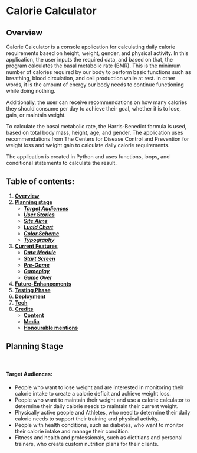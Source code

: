 # **Calorie Calculator**
## **Overview**

Calorie Calculator is a console application for calculating daily calorie requirements based on height, weight, gender, and physical activity. In this application, the user inputs the required data, and based on that, the program calculates the basal metabolic rate (BMR). This is the minimum number of calories required by our body to perform basic functions such as breathing, blood circulation, and cell production while at rest. In other words, it is the amount of energy our body needs to continue functioning while doing nothing.

Additionally, the user can receive recommendations on how many calories they should consume per day to achieve their goal, whether it is to lose, gain, or maintain weight.

To calculate the basal metabolic rate, the Harris-Benedict formula is used, based on total body mass, height, age, and gender. The application uses recommendations from The Centers for Disease Control and Prevention for weight loss and weight gain to calculate daily calorie requirements.

The application is created in Python and uses functions, loops, and conditional statements to calculate the result.

## Table of contents:
1. [**Overview**](#overview)
1. [**Planning stage**](#planning-stage)
    * [***Target Audiences***](#target-audiences)
    * [***User Stories***](#user-stories)
    * [***Site Aims***](#site-aims)
    * [***Lucid Chart***](#lucid-chart)
    * [***Color Scheme***](#color-scheme)
    * [***Typography***](#typography)
1. [**Current Features**](#current-features)
    * [***Data Module***](#data-module)
    * [***Start Screen***](#start-screen)
    * [***Pre-Game***](#pre-game)
    * [***Gameplay***](#gameplay)
    * [***Game Over***](#game-over)
1. [**Future-Enhancements**](#future-enhancements)
1. [**Testing Phase**](#testing-phase)
1. [**Deployment**](#deployment)
1. [**Tech**](#tech)
1. [**Credits**](#credits)
    * [**Content**](#content)
    * [**Media**](#media)
    * [**Honourable mentions**](#honorable-mentions)
​
## **Planning Stage**

<br>

#### **Target Audiences:**
* People who want to lose weight and are interested in monitoring their calorie intake to create a calorie deficit and achieve weight loss.
* People who want to maintain their weight and use a calorie calculator to determine their daily calorie needs to maintain their current weight.
* Physically active people and Athletes, who need to determine their daily calorie needs to support their training and physical activity.
* People with health conditions, such as diabetes, who want to monitor their calorie intake and manage their condition.
* Fitness and health and professionals, such as dietitians and personal trainers, who create custom nutrition plans for their clients.

